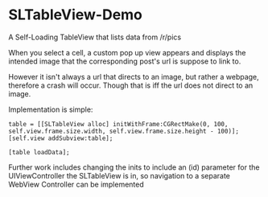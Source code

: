 SLTableView-Demo
================

A Self-Loading TableView that lists data from /r/pics

When you select a cell, a custom pop up view appears and displays the intended image that the corresponding post's url is suppose to link to.

However it isn't always a url that directs to an image, but rather a webpage, therefore a crash will occur.
Though that is iff the url does not direct to an image.

Implementation is simple:

	table = [[SLTableView alloc] initWithFrame:CGRectMake(0, 100, self.view.frame.size.width, self.view.frame.size.height - 100)];
	[self.view addSubview:table];
    
   	[table loadData];
    
    
    
Further work includes changing the inits to include an (id) parameter for the UIViewController the SLTableView is in, so navigation to a separate WebView Controller can be implemented
